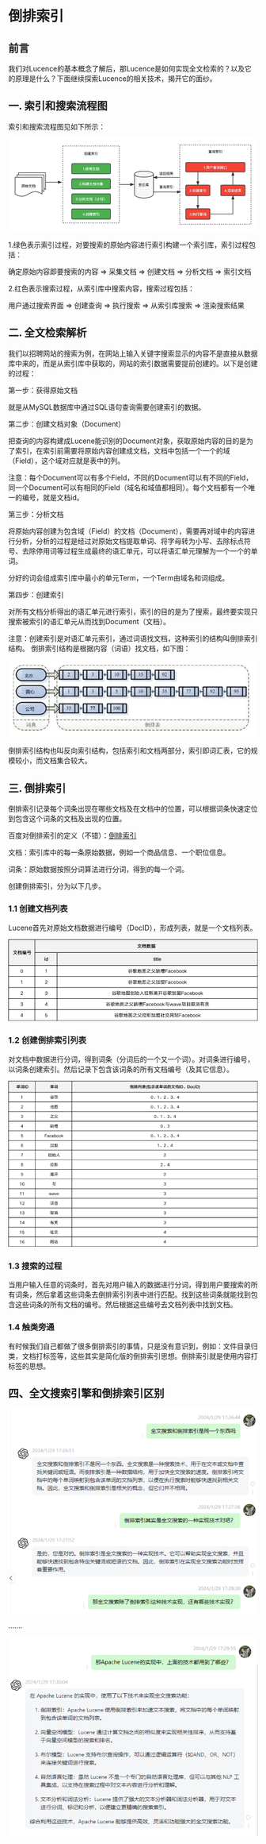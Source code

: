 # 倒排索引



## 前言

我们对Lucence的基本概念了解后，那Lucence是如何实现全文检索的？以及它的原理是什么？下面继续探索Lucence的相关技术，揭开它的面纱。

## 一. 索引和搜索流程图

索引和搜索流程图见如下所示：

![img](img/lucene02/84201d096447babe1591c11b58dbdb164ba48942.png@942w_351h_progressive.webp)


1.绿色表示索引过程，对要搜索的原始内容进行索引构建一个索引库，索引过程包括：

确定原始内容即要搜索的内容 => 采集文档 => 创建文档 => 分析文档 => 索引文档

2.红色表示搜索过程，从索引库中搜索内容，搜索过程包括：

用户通过搜索界面 => 创建查询 => 执行搜索 => 从索引库搜索 => 渲染搜索结果

## 二. 全文检索解析

我们以招聘网站的搜索为例，在网站上输入关键字搜索显示的内容不是直接从数据库中来的，而是从索引库中获取的，网站的索引数据需要提前创建的。以下是创建的过程：

第一步：获得原始文档

就是从MySQL数据库中通过SQL语句查询需要创建索引的数据。

第二步：创建文档对象（Document）

把查询的内容构建成Lucene能识别的Document对象，获取原始内容的目的是为了索引，在索引前需要将原始内容创建成文档，文档中包括一个一个的域（Field），这个域对应就是表中的列。

注意：每个Document可以有多个Field，不同的Document可以有不同的Field，同一个Document可以有相同的Field（域名和域值都相同）。每个文档都有一个唯一的编号，就是文档id。

第三步：分析文档

将原始内容创建为包含域（Field）的文档（Document），需要再对域中的内容进行分析，分析的过程是经过对原始文档提取单词、将字母转为小写、去除标点符号、去除停用词等过程生成最终的语汇单元，可以将语汇单元理解为一个一个的单词。

分好的词会组成索引库中最小的单元Term，一个Term由域名和词组成。

第四步：创建索引

对所有文档分析得出的语汇单元进行索引，索引的目的是为了搜索，最终要实现只搜索被索引的语汇单元从而找到Document（文档）。

注意：创建索引是对语汇单元索引，通过词语找文档，这种索引的结构叫倒排索引结构。 倒排索引结构是根据内容（词语）找文档，如下图：

![img](img/lucene02/30b8b36beaeba3d64eb7b20f398c63c2cb7aea2e.png@942w_291h_progressive.webp)


倒排索引结构也叫反向索引结构，包括索引和文档两部分，索引即词汇表，它的规模较小，而文档集合较大。

## 三. 倒排索引

倒排索引记录每个词条出现在哪些文档及在文档中的位置，可以根据词条快速定位到包含这个词条的文档及出现的位置。

百度对倒排索引的定义（不错）：[倒排索引](https://baike.baidu.com/item/%E5%80%92%E6%8E%92%E7%B4%A2%E5%BC%95/11001569?fr=ge_ala)

文档：索引库中的每一条原始数据，例如一个商品信息、一个职位信息。

词条：原始数据按照分词算法进行分词，得到的每一个词。

创建倒排索引，分为以下几步。

### 1.1 创建文档列表

Lucene首先对原始文档数据进行编号（DocID），形成列表，就是一个文档列表。

![img](img/lucene02/68d2bee16244b2f59af603e2f49f0b6c01d97dff.png@942w_309h_progressive.webp)

### 1.2 创建倒排索引列表

对文档中数据进行分词，得到词条（分词后的一个又一个词）。对词条进行编号，以词条创建索引。然后记录下包含该词条的所有文档编号（及其它信息）。

![img](img/lucene02/23526c3dc318a983ea33057d1257555af6884431.png@942w_626h_progressive.webp)

### 1.3 搜索的过程

当用户输入任意的词条时，首先对用户输入的数据进行分词，得到用户要搜索的所有词条，然后拿着这些词条去倒排索引列表中进行匹配。找到这些词条就能找到包含这些词条的所有文档的编号。然后根据这些编号去文档列表中找到文档。

### 1.4 触类旁通

有时候我们自己都做了很多倒排索引的事情，只是没有意识到，例如：文件目录归类，文档打标签等，这些其实是简化版的倒排索引思想。倒排索引就是使用内容打标签的思想。

## 四、全文搜索引擎和倒排索引区别

![image-20240129173448270](img/lucene02/image-20240129173448270.png)

.......

![image-20240129173352271](img/lucene02/image-20240129173352271.png)